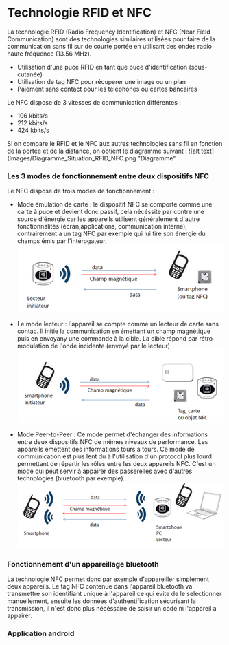 # Technologie RFID et NFC

La technologie RFID (Radio Frequency Identification) et NFC (Near Field Communication) sont des technologies
 similaires utilisées pour faire de la communication sans fil sur de courte portée en utilisant des ondes radio haute
 fréquence (13.56 MHz).

  - Utilisation d'une puce RFID en tant que puce d'identification (sous-cutanée)
  - Utilisation de tag NFC pour récuperer une image ou un plan
  - Paiement sans contact pour les téléphones ou cartes bancaires

  Le NFC dispose de 3 vitesses de communication différentes :
  * 106 kbits/s
  * 212 kbits/s
  * 424 kbits/s
  
  Si on compare le RFID et le NFC aux autres technologies sans fil en fonction de la portée et de la distance,
  on obtient le diagramme suivant :
  ![alt text](Images/Diagramme_Situation_RFID_NFC.png "Diagramme"

### Les 3 modes de fonctionnement entre deux dispositifs NFC

Le NFC dispose de trois modes de fonctionnement :

* Mode émulation de carte : le dispositif NFC se comporte comme une carte à puce et devient 
donc passif, cela nécéssite par contre une source d'énergie car les appareils utilisent généralement
 d'autre fonctionnalités (écran,applications, communication interne), contrairement à un tag NFC par exemple
 qui lui tire son énergie du champs émis par l'intérogateur.
 ![alt text](Images/mode_emulation_carte.png "Emulation de carte")
 
* Le mode lecteur : l'appareil se compte comme un lecteur de carte sans contac. Il initie la 
communication en émettant un champ magnétique puis en envoyany une commande à la cible. La cible répond
 par rétro-modulation de l'onde incidente (envoyé par le lecteur)
  ![alt text](Images/mode_lecteur.png "Mode Lecteur")
 
* Mode Peer-to-Peer : Ce mode permet d'échanger des informations entre deux dispositifs NFC de mêmes niveaux 
de performance. Les appareils émettent des informations tours à tours. Ce mode de communication est plus lent 
du à l'utilisation d'un protocol plus lourd permettant de répartir les rôles entre les deux appareils NFC. 
C'est un mode qui peut servir à appairer des passerelles avec d'autres technologies (bluetooth par exemple).
 ![alt text](Images/mode_peertopeer.png "Mode Peer To Peer")

### Fonctionnement d'un appareillage bluetooth

La technologie NFC permet donc par exemple d'appareiller simplement deux appareils. Le tag NFC contenue dans 
l'appareil bluetooth va transmettre son identifiant unique à l'appareil ce qui évite de le selectionner manuellement,
 ensuite les données d'authentification sécurisant la transmission, il n'est donc plus nécéssaire de saisir un code ni
 l'appareil a appairer.



### Application android
